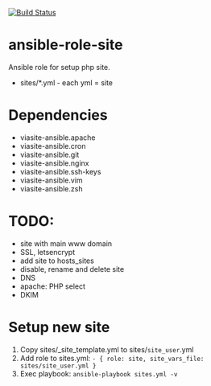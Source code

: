 [![Build Status](https://travis-ci.org/viasite-ansible/ansible-role-site.svg?branch=master)](https://travis-ci.org/viasite-ansible/ansible-role-site)

# ansible-role-site
Ansible role for setup php site.

- sites/*.yml - each yml = site

# Dependencies
- viasite-ansible.apache
- viasite-ansible.cron
- viasite-ansible.git
- viasite-ansible.nginx
- viasite-ansible.ssh-keys
- viasite-ansible.vim
- viasite-ansible.zsh

# TODO:
- site with main www domain
- SSL, letsencrypt
- add site to hosts_sites
- disable, rename and delete site
- DNS
- apache: PHP select
- DKIM



# Setup new site
1. Copy sites/_site_template.yml to sites/`site_user`.yml
2. Add role to sites.yml: ```- { role: site, site_vars_file: sites/site_user.yml }```
3. Exec playbook: ```ansible-playbook sites.yml -v```
